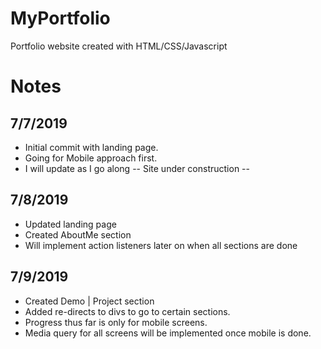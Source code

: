 # MyPortfolio
Portfolio website created with HTML/CSS/Javascript

# Notes

## 7/7/2019
*   Initial commit with landing page.
*   Going for Mobile approach first.
*   I will update as I go along -- Site under construction -- 

## 7/8/2019
*   Updated landing page
*   Created AboutMe section
*   Will implement action listeners later on when all sections are done

## 7/9/2019
*   Created Demo | Project section
*   Added re-directs to divs to go to certain sections.
*   Progress thus far is only for mobile screens.
*   Media query for all screens will be implemented once mobile is done.
